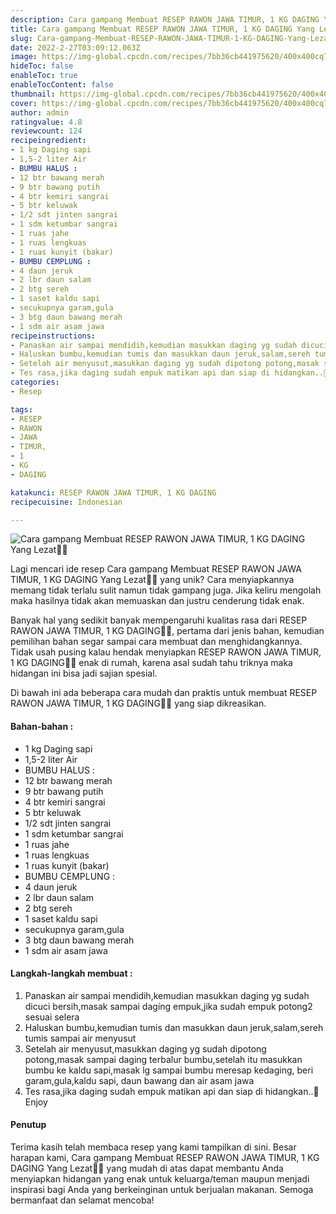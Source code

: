 ```yaml
---
description: Cara gampang Membuat RESEP RAWON JAWA TIMUR, 1 KG DAGING Yang Lezat"
title: Cara gampang Membuat RESEP RAWON JAWA TIMUR, 1 KG DAGING Yang Lezat
slug: Cara-gampang-Membuat-RESEP-RAWON-JAWA-TIMUR-1-KG-DAGING-Yang-Lezat
date: 2022-2-27T03:09:12.063Z
image: https://img-global.cpcdn.com/recipes/7bb36cb441975620/400x400cq70/photo.jpg
hideToc: false
enableToc: true
enableTocContent: false
thumbnail: https://img-global.cpcdn.com/recipes/7bb36cb441975620/400x400cq70/photo.jpg
cover: https://img-global.cpcdn.com/recipes/7bb36cb441975620/400x400cq70/photo.jpg
author: admin
ratingvalue: 4.8
reviewcount: 124
recipeingredient:
- 1 kg Daging sapi
- 1,5-2 liter Air
- BUMBU HALUS :
- 12 btr bawang merah
- 9 btr bawang putih
- 4 btr kemiri sangrai
- 5 btr keluwak
- 1/2 sdt jinten sangrai
- 1 sdm ketumbar sangrai
- 1 ruas jahe
- 1 ruas lengkuas
- 1 ruas kunyit (bakar)
- BUMBU CEMPLUNG :
- 4 daun jeruk
- 2 lbr daun salam
- 2 btg sereh
- 1 saset kaldu sapi
- secukupnya garam,gula
- 3 btg daun bawang merah
- 1 sdm air asam jawa
recipeinstructions:
- Panaskan air sampai mendidih,kemudian masukkan daging yg sudah dicuci bersih,masak sampai daging empuk,jika sudah empuk potong2 sesuai selera
- Haluskan bumbu,kemudian tumis dan masukkan daun jeruk,salam,sereh tumis sampai air menyusut
- Setelah air menyusut,masukkan daging yg sudah dipotong potong,masak sampai daging terbalur bumbu,setelah itu masukkan bumbu ke kaldu sapi,masak lg sampai bumbu meresap kedaging, beri garam,gula,kaldu sapi, daun bawang dan air asam jawa
- Tes rasa,jika daging sudah empuk matikan api dan siap di hidangkan..🥰 Enjoy
categories:
- Resep

tags:
- RESEP
- RAWON
- JAWA
- TIMUR,
- 1
- KG
- DAGING

katakunci: RESEP RAWON JAWA TIMUR, 1 KG DAGING
recipecuisine: Indonesian

---
```


![Cara gampang Membuat RESEP RAWON JAWA TIMUR, 1 KG DAGING Yang Lezat👩‍🍳](https://img-global.cpcdn.com/recipes/7bb36cb441975620/400x400cq70/photo.jpg)

Lagi mencari ide resep Cara gampang Membuat RESEP RAWON JAWA TIMUR, 1 KG DAGING Yang Lezat👩‍🍳 yang unik? Cara menyiapkannya memang tidak terlalu sulit namun tidak gampang juga. Jika keliru mengolah maka hasilnya tidak akan memuaskan dan justru cenderung tidak enak.

Banyak hal yang sedikit banyak mempengaruhi kualitas rasa dari RESEP RAWON JAWA TIMUR, 1 KG DAGING👩‍🍳, pertama dari jenis bahan, kemudian pemilihan bahan segar sampai cara membuat dan menghidangkannya. Tidak usah pusing kalau hendak menyiapkan RESEP RAWON JAWA TIMUR, 1 KG DAGING👩‍🍳 enak di rumah, karena asal sudah tahu triknya maka hidangan ini bisa jadi sajian spesial.

Di bawah ini ada beberapa cara mudah dan praktis untuk membuat RESEP RAWON JAWA TIMUR, 1 KG DAGING👩‍🍳 yang siap dikreasikan.

<!--inarticleads1-->

#### Bahan-bahan :

- 1 kg Daging sapi
- 1,5-2 liter Air
- BUMBU HALUS :
- 12 btr bawang merah
- 9 btr bawang putih
- 4 btr kemiri sangrai
- 5 btr keluwak
- 1/2 sdt jinten sangrai
- 1 sdm ketumbar sangrai
- 1 ruas jahe
- 1 ruas lengkuas
- 1 ruas kunyit (bakar)
- BUMBU CEMPLUNG :
- 4 daun jeruk
- 2 lbr daun salam
- 2 btg sereh
- 1 saset kaldu sapi
- secukupnya garam,gula
- 3 btg daun bawang merah
- 1 sdm air asam jawa

<!--inarticleads2-->

#### Langkah-langkah membuat :

1. Panaskan air sampai mendidih,kemudian masukkan daging yg sudah dicuci bersih,masak sampai daging empuk,jika sudah empuk potong2 sesuai selera
1. Haluskan bumbu,kemudian tumis dan masukkan daun jeruk,salam,sereh tumis sampai air menyusut
1. Setelah air menyusut,masukkan daging yg sudah dipotong potong,masak sampai daging terbalur bumbu,setelah itu masukkan bumbu ke kaldu sapi,masak lg sampai bumbu meresap kedaging, beri garam,gula,kaldu sapi, daun bawang dan air asam jawa
1. Tes rasa,jika daging sudah empuk matikan api dan siap di hidangkan..🥰 Enjoy

#### Penutup

Terima kasih telah membaca resep yang kami tampilkan di sini. Besar harapan kami, Cara gampang Membuat RESEP RAWON JAWA TIMUR, 1 KG DAGING Yang Lezat👩‍🍳 yang mudah di atas dapat membantu Anda menyiapkan hidangan yang enak untuk keluarga/teman maupun menjadi inspirasi bagi Anda yang berkeinginan untuk berjualan makanan. Semoga bermanfaat dan selamat mencoba!